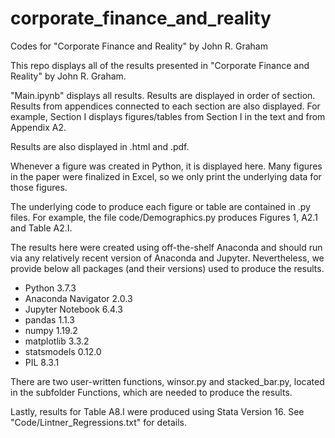 # corporate_finance_and_reality
Codes for "Corporate Finance and Reality" by John R. Graham

This repo displays all of the results presented in "Corporate Finance and Reality" by John R. Graham.

"Main.ipynb" displays all results. Results are displayed in order of section. Results from appendices connected to each section are also displayed. For example, Section I displays figures/tables from Section I in the text and from Appendix A2.

Results are also displayed in .html and .pdf.

Whenever a figure was created in Python, it is displayed here. Many figures in the paper were finalized in Excel, so we only print the underlying data for those figures.

The underlying code to produce each figure or table are contained in .py files. For example, the file code/Demographics.py produces Figures 1, A2.1 and Table A2.I.

The results here were created using off-the-shelf Anaconda and should run via any relatively recent version of Anaconda and Jupyter. Nevertheless, we provide below all packages (and their versions) used to produce the results.
- Python 3.7.3
- Anaconda Navigator 2.0.3
- Jupyter Notebook 6.4.3
- pandas 1.1.3
- numpy 1.19.2
- matplotlib 3.3.2
- statsmodels 0.12.0
- PIL 8.3.1

There are two user-written functions, winsor.py and stacked_bar.py, located in the subfolder Functions, which are needed to produce the results.

Lastly, results for Table A8.I were produced using Stata Version 16. See "Code/Lintner_Regressions.txt" for details. 
